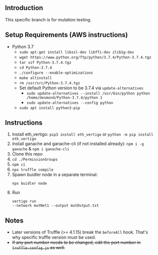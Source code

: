 ## Introduction
This specific branch is for mutation testing.

## Setup Requirements (AWS instructions)
- Python 3.7
    - `sudo apt-get install libssl-dev libffi-dev zlib1g-dev`
    - `wget https://www.python.org/ftp/python/3.7.4/Python-3.7.4.tgz`
    - `tar xzf Python-3.7.4.tgz`
    - `cd Python-3.7.4`
    - `./configure --enable-optimizations`
    - `make altinstall`
    - `rm /usr/src/Python-3.7.4.tgz`
    - Set default Python version to be 3.7.4 via `update-alternatives`
      - `sudo update-alternatives --install /usr/bin/python python /home/desmond/Python-3.7.4/python 1`
      - `sudo update-alternatives --config python`
    - `sudo apt install python3-pip`


## Instructions
1. Install eth_vertigo: `pip3 install eth_vertigo` or `python -m pip install eth_vertigo`
2. Install ganache and ganache-cli (if not installed already): `npm i -g ganache` & `npm i ganache-cli`
3. Clone this repo
4. `cd ./PermissionGroups`
5. `npm ci`
6. `npx truffle compile`
7. Spawn buidler node in a separate terminal: 
    ```
    npx buidler node
    ```
8. Run 
    ```
    vertigo run 
    --network mutNet1 --output mutOutput.txt
    ```

## Notes
- Later versions of Truffle (>= 4.1.15) break the `beforeAll` hook. That's why specific truffle version must be used.
- ~~If any port number needs to be changed, edit the port number in `truffle-config.js` as well.~~